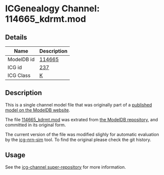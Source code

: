 # ICGenealogy Channel: 114665\_kdrmt.mod

## Details

Name | Description
---- | -----------
ModelDB id | [114665](http://senselab.med.yale.edu/ModelDB/ShowModel.cshtml?model=114665)
ICG id | [237](http://icg.neurotheory.ox.ac.uk/channels/1/237)
ICG Class | [K](http://icg.neurotheory.ox.ac.uk/channels/1)

## Description

This is a single channel model file that was originally part of a [published model on the ModelDB website](http://senselab.med.yale.edu/ModelDB/ShowModel.cshtml?model=114665).


The file [114665\_kdrmt.mod](114665_kdrmt.mod) was extrated from [the ModelDB repository](http://senselab.med.yale.edu/ModelDB/ShowModel.cshtml?model=114665), and committed in its original form.

The current version of the file was modified slighly for automatic evaluation by the [icg-nrn-sim](https://github.com/icgenealogy/icg-nrn-sim) tool. To find the original please check the git history.


## Usage

See the [icg-channel super-repository](https://github.com/icgenealogy/icg-channels) for more information.
